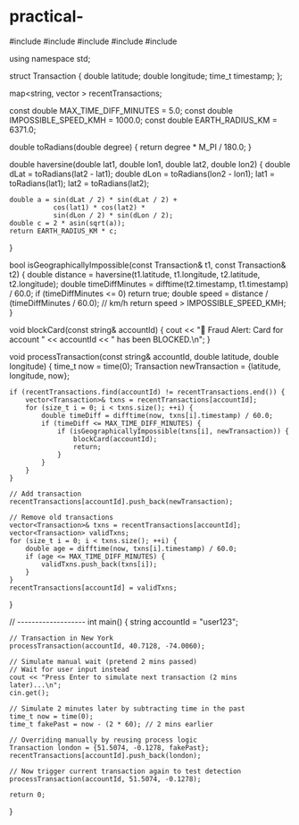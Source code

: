 # practical-
#include <iostream>
#include <map>
#include <vector>
#include <cmath>
#include <ctime>

using namespace std;

struct Transaction {
    double latitude;
    double longitude;
    time_t timestamp;
};

map<string, vector<Transaction> > recentTransactions;

const double MAX_TIME_DIFF_MINUTES = 5.0;
const double IMPOSSIBLE_SPEED_KMH = 1000.0;
const double EARTH_RADIUS_KM = 6371.0;

double toRadians(double degree) {
    return degree * M_PI / 180.0;
}

double haversine(double lat1, double lon1, double lat2, double lon2) {
    double dLat = toRadians(lat2 - lat1);
    double dLon = toRadians(lon2 - lon1);
    lat1 = toRadians(lat1);
    lat2 = toRadians(lat2);

    double a = sin(dLat / 2) * sin(dLat / 2) +
               cos(lat1) * cos(lat2) *
               sin(dLon / 2) * sin(dLon / 2);
    double c = 2 * asin(sqrt(a));
    return EARTH_RADIUS_KM * c;
}

bool isGeographicallyImpossible(const Transaction& t1, const Transaction& t2) {
    double distance = haversine(t1.latitude, t1.longitude, t2.latitude, t2.longitude);
    double timeDiffMinutes = difftime(t2.timestamp, t1.timestamp) / 60.0;
    if (timeDiffMinutes <= 0) return true;
    double speed = distance / (timeDiffMinutes / 60.0); // km/h
    return speed > IMPOSSIBLE_SPEED_KMH;
}

void blockCard(const string& accountId) {
    cout << "🚨 Fraud Alert: Card for account " << accountId << " has been BLOCKED.\n";
}

void processTransaction(const string& accountId, double latitude, double longitude) {
    time_t now = time(0);
    Transaction newTransaction = {latitude, longitude, now};

    if (recentTransactions.find(accountId) != recentTransactions.end()) {
        vector<Transaction>& txns = recentTransactions[accountId];
        for (size_t i = 0; i < txns.size(); ++i) {
            double timeDiff = difftime(now, txns[i].timestamp) / 60.0;
            if (timeDiff <= MAX_TIME_DIFF_MINUTES) {
                if (isGeographicallyImpossible(txns[i], newTransaction)) {
                    blockCard(accountId);
                    return;
                }
            }
        }
    }

    // Add transaction
    recentTransactions[accountId].push_back(newTransaction);

    // Remove old transactions
    vector<Transaction>& txns = recentTransactions[accountId];
    vector<Transaction> validTxns;
    for (size_t i = 0; i < txns.size(); ++i) {
        double age = difftime(now, txns[i].timestamp) / 60.0;
        if (age <= MAX_TIME_DIFF_MINUTES) {
            validTxns.push_back(txns[i]);
        }
    }
    recentTransactions[accountId] = validTxns;
}

// -------------------
int main() {
    string accountId = "user123";

    // Transaction in New York
    processTransaction(accountId, 40.7128, -74.0060);

    // Simulate manual wait (pretend 2 mins passed)
    // Wait for user input instead
    cout << "Press Enter to simulate next transaction (2 mins later)...\n";
    cin.get();

    // Simulate 2 minutes later by subtracting time in the past
    time_t now = time(0);
    time_t fakePast = now - (2 * 60); // 2 mins earlier

    // Overriding manually by reusing process logic
    Transaction london = {51.5074, -0.1278, fakePast};
    recentTransactions[accountId].push_back(london);

    // Now trigger current transaction again to test detection
    processTransaction(accountId, 51.5074, -0.1278);

    return 0;
}
